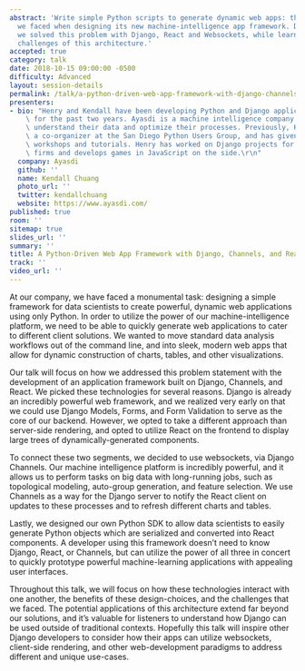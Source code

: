 ```yaml
---
abstract: 'Write simple Python scripts to generate dynamic web apps: this is the challenge
  we faced when designing its new machine-intelligence app framework. Discover how
  we solved this problem with Django, React and Websockets, while learning about the
  challenges of this architecture.'
accepted: true
category: talk
date: 2018-10-15 09:00:00 -0500
difficulty: Advanced
layout: session-details
permalink: /talk/a-python-driven-web-app-framework-with-django-channels-and-react/
presenters:
- bio: "Henry and Kendall have been developing Python and Django applications at Ayasdi\
    \ for the past two years. Ayasdi is a machine intelligence company helping businesses\
    \ understand their data and optimize their processes. Previously, Kendall was\
    \ a co-organizer at the San Diego Python Users Group, and has given several Python-related\
    \ workshops and tutorials. Henry has worked on Django projects for consulting\
    \ firms and develops games in JavaScript on the side.\r\n"
  company: Ayasdi
  github: ''
  name: Kendall Chuang
  photo_url: ''
  twitter: kendallchuang
  website: https://www.ayasdi.com/
published: true
room: ''
sitemap: true
slides_url: ''
summary: ''
title: A Python-Driven Web App Framework with Django, Channels, and React
track: ''
video_url: ''
---
```


At our company, we have faced a monumental task: designing a simple framework for data scientists to create powerful, dynamic web applications using only Python. In order to utilize the power of our machine-intelligence platform, we need to be able to quickly generate web applications to cater to different client solutions. We wanted to move standard data analysis workflows out of the command line, and into sleek, modern web apps that allow for dynamic construction of charts, tables, and other visualizations.

Our talk will focus on how we addressed this problem statement with the development of an application framework built on Django, Channels, and React. We picked these technologies for several reasons. Django is already an incredibly powerful web framework, and we realized very early on that we could use Django Models, Forms, and Form Validation to serve as the core of our backend. However, we opted to take a different approach than server-side rendering, and opted to utilize React on the frontend to display large trees of dynamically-generated components.

To connect these two segments, we decided to use websockets, via Django Channels. Our machine intelligence platform is incredibly powerful, and it allows us to perform tasks on big data with long-running jobs, such as topological modeling, auto-group generation, and feature selection. We use Channels as a way for the Django server to notify the React client on updates to these processes and to refresh different charts and tables.

Lastly, we designed our own Python SDK to allow data scientists to easily generate Python objects which are serialized and converted into React components. A developer using this framework doesn’t need to know Django, React, or Channels, but can utilize the power of all three in concert to quickly prototype powerful machine-learning applications with appealing user interfaces.

Throughout this talk, we will focus on how these technologies interact with one another, the benefits of these design-choices, and the challenges that we faced. The potential applications of this architecture extend far beyond our solutions, and it’s valuable for listeners to understand how Django can be used outside of traditional contexts. Hopefully this talk will inspire other Django developers to consider how their apps can utilize websockets, client-side rendering, and other web-development paradigms to address different and unique use-cases.

